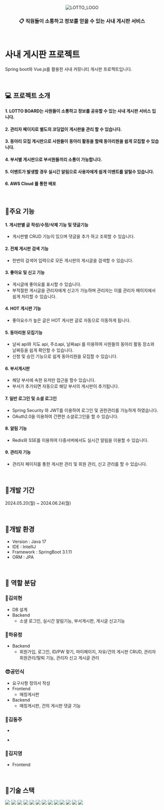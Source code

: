 <div align="center">



![LOTTO_LOGO](https://github.com/Bkukim/lotto_board_project/assets/153472858/1963ea69-a5b8-46ca-a747-0deb1cace729)
### 📋 직원들이 소통하고 정보를 얻을 수 있는 사내 게시판 서비스
</div>

<br>

# 사내 게시판 프로젝트
Spring boot와 Vue.js를 활용한 사내 커뮤니티 게시판 프로젝트입니다.

<br>


## 💻 프로젝트 소개
#### 1. LOTTO BOARD는 사원들이 소통하고 정보를 공유할 수 있는 사내 게시판 서비스 입니다.
#### 2. 관리자 페이지로 별도의 코딩없이 게시판을 관리 할 수 있습니다.
#### 3. 동아리 모집 게시판으로 사원들이 동아리 활동을 할때 동아리원을 쉽게 모집할 수 있습니다.
#### 4. 부서별 게시판으로 부서원들끼리 소통이 가능합니다.
#### 5. 이벤트가 발생할 경우 실시간 알림으로 사용자에게 쉽게 이벤트를 알릴수 있습니다.
#### 6. AWS Cloud 를 통한 배포

<br>

## 📌주요 기능
#### 1. 게시판별 글 작성/수정/삭제 기능 및 댓글기능
- 게시판별 CRUD 기능이 있으며 댓글을 추가 하고 조회할 수 있습니다.
#### 2. 전체 게시판 검색 기능
- 한번의 검색어 입력으로 모든 게시판의 게시글을 검색할 수 있습니다.
#### 3. 좋아요 및 신고 기능
- 게시글에 좋아요를 표시할 수 있습니다.
- 부적절한 게시글을 관리자에게 신고가 가능하며 관리자는 이를 관리자 페이지에서 쉽게 처리할 수 있습니다.
#### 4. HOT 게시판 기능
 - 좋아요수가 높은 글은 HOT 게시판 글로 자동으로 이동하게 됩니다.
#### 5. 동아리원 모집기능
- 날씨 api와 지도 api, 주소api, 날짜api 를 이용하여 사원들의 동아리 활동 장소와 날짜등을 쉽게 확인할 수 있습니다.
- 신청 및 승인 기능으로 쉽게 동아리원을 모집할 수 있습니다.
#### 6. 부서게시판
- 해당 부서에 속한 유저만 접근을 할수 있습니다.
- 부서가 추가되면 자동으로 해당 부서의 게시판이 추가됩니다. 
#### 7. 일반 로그인 및 소셜 로그인
- Spring Security 와 JWT를 이용하여 로그인 및 권한관리를 가능하게 하였습니다.
- OAuth2.0을 이용하여 간편한 소셜로그인을 할 수 있습니다. 
#### 8. 알림 기능
 - Redis와 SSE를 이용하여 다중서버에서도 실시간 알림을 이용할 수 있습니다.
#### 9. 관리자 기능
 - 관리자 페이지를 통한 게시판 관리 및 회원 관리, 신고 관리를 할 수 있습니다.

<br>

## 📌개발 기간
2024.05.20(월) ~ 2024.06.24(월)

<br>

## 📌개발 환경
- Version : Java 17
- IDE : IntelliJ
- Framework : SpringBoot 3.1.11
- ORM : JPA

<br>

## 📌 역할 분담

### 👦김의현
* DB 설계
* Backend
  + 소셜 로그인, 실시간 알림기능, 부서게시판, 게시글 신고기능
 
### 👻하유정
* Backend
  + 회원가입, 로그인, ID/PW 찾기, 마이페이지, 자유/건의 게시판 CRUD, 관리자 회원관리/탈퇴 기능, 관리자 신고 게시글 관리
 

### 😎공민식
* 요구사항 정의서 작성
* Frontend
   + 매칭게시판
* Backend
   + 매칭게시판, 건의 게시판 댓글 기능

### 🐬김동주
* 
 +

### 🐬김지영
* Frontend


<br>

## 📌기술 스택
<img src="https://img.shields.io/badge/java-007396?style=for-the-badge&logo=OpenJDK&logoColor=white"> <img src="https://img.shields.io/badge/springboot-6DB33F?style=for-the-badge&logo=springboot&logoColor=white"/> <img src="https://img.shields.io/badge/oracle-F80000?style=for-the-badge&logo=oracle&logoColor=white"> <img src="https://img.shields.io/badge/Redis-DC382D?style=for-the-badge&logo=Redis&logoColor=white"> <img src="https://img.shields.io/badge/github-181717?style=for-the-badge&logo=github&logoColor=white"/> <img src="https://img.shields.io/badge/git-F05032?style=for-the-badge&logo=git&logoColor=white"/> <img src="https://img.shields.io/badge/vue.js-4FC08D?style=for-the-badge&logo=vue.js&logoColor=white"/> <img src="https://img.shields.io/badge/html5-E34F26?style=for-the-badge&logo=html5&logoColor=white"/> <img src="https://img.shields.io/badge/css-1572B6?style=for-the-badge&logo=css3&logoColor=white"/> <img src="https://img.shields.io/badge/javascript-F7DF1E?style=for-the-badge&logo=javascript&logoColor=black"/> <img src="https://img.shields.io/badge/bootstrap-7952B3?style=for-the-badge&logo=bootstrap&logoColor=white"> <img src="https://img.shields.io/badge/amazonaws-232F3E?style=for-the-badge&logo=amazonaws&logoColor=white"> <img src="https://img.shields.io/badge/nginx-%23009639.svg?style=for-the-badge&logo=nginx&logoColor=white">

